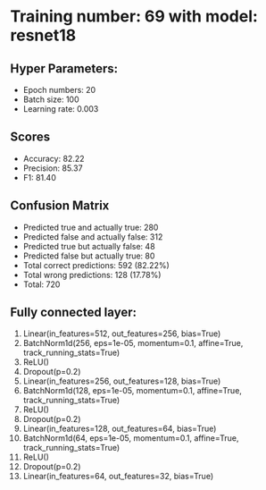# Training number: 69 with model: resnet18
## Hyper Parameters:
- Epoch numbers: 20
- Batch size: 100
- Learning rate: 0.003

## Scores
- Accuracy: 82.22
- Precision: 85.37
- F1: 81.40

## Confusion Matrix
- Predicted true and actually true: 280
- Predicted false and actually false: 312
- Predicted true but actually false: 48
- Predicted false but actually true: 80
- Total correct predictions: 592 (82.22%)
- Total wrong predictions: 128 (17.78%)
- Total: 720

## Fully connected layer:
1. Linear(in_features=512, out_features=256, bias=True)
2. BatchNorm1d(256, eps=1e-05, momentum=0.1, affine=True, track_running_stats=True)
3. ReLU()
4. Dropout(p=0.2)
5. Linear(in_features=256, out_features=128, bias=True)
6. BatchNorm1d(128, eps=1e-05, momentum=0.1, affine=True, track_running_stats=True)
7. ReLU()
8. Dropout(p=0.2)
9. Linear(in_features=128, out_features=64, bias=True)
10. BatchNorm1d(64, eps=1e-05, momentum=0.1, affine=True, track_running_stats=True)
11. ReLU()
12. Dropout(p=0.2)
13. Linear(in_features=64, out_features=32, bias=True)